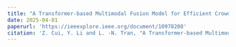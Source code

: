 ```yaml
---
title: "A Transformer-based Multimodal Fusion Model for Efficient Crowd Counting Using Visual and Wireless Signals"
date: 2025-04-01
paperurl: 'https://ieeexplore.ieee.org/document/10978208'
citation: 'Z. Cui, Y. Li and L. -N. Tran, "A Transformer-based Multimodal Fusion Model for Efficient Crowd Counting Using Visual and Wireless Signals," 2025 IEEE Wireless Communications and Networking Conference (WCNC), Milan, Italy, 2025, pp. 1-6, doi: 10.1109/WCNC61545.2025.10978208.'
---
```

